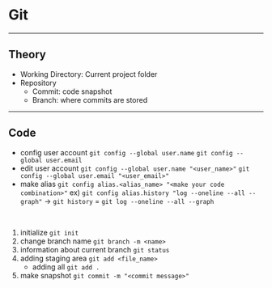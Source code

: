 # Git

---

## Theory

- Working Directory: Current project folder
- Repository
  - Commit: code snapshot
  - Branch: where commits are stored

---

## Code

- config user account
  `git config --global user.name`
  `git config --global user.email`
- edit user account
  `git config --global user.name "<user_name>"`
  `git config --global user.email "<user_email>"`
- make alias `git config alias.<alias_name> "<make your code combination>"`
  ex) `git config alias.history "log --oneline --all --graph"`
  -> `git history` = `git log --oneline --all --graph`

<Br>

1. initialize `git init`
2. change branch name `git branch -m <name>`
3. information about current branch `git status`
4. adding staging area `git add <file_name>`
   - adding all `git add .`
5. make snapshot `git commit -m "<commit message>"`
